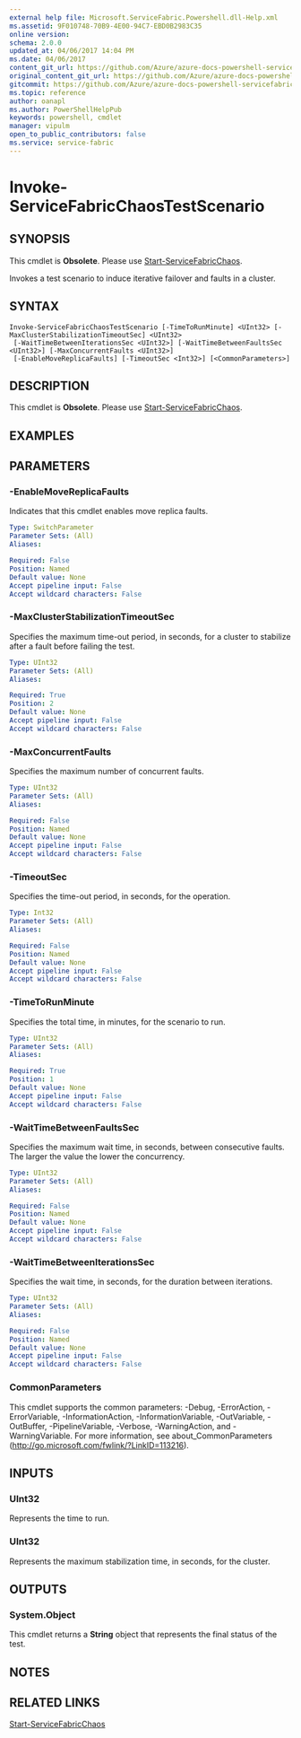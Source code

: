 ```yaml
---
external help file: Microsoft.ServiceFabric.Powershell.dll-Help.xml
ms.assetid: 9F010748-70B9-4E00-94C7-EBD0B2983C35
online version:
schema: 2.0.0
updated_at: 04/06/2017 14:04 PM
ms.date: 04/06/2017
content_git_url: https://github.com/Azure/azure-docs-powershell-servicefabric/blob/V5.6_Updates/Service-Fabric-cmdlets/ServiceFabric/vlatest/Invoke-ServiceFabricChaosTestScenario.md
original_content_git_url: https://github.com/Azure/azure-docs-powershell-servicefabric/blob/V5.6_Updates/Service-Fabric-cmdlets/ServiceFabric/vlatest/Invoke-ServiceFabricChaosTestScenario.md
gitcommit: https://github.com/Azure/azure-docs-powershell-servicefabric/blob/8cc7df560eb5276f5793b86a2b9d29aa7dfc34dd
ms.topic: reference
author: oanapl
ms.author: PowerShellHelpPub
keywords: powershell, cmdlet
manager: vipulm
open_to_public_contributors: false
ms.service: service-fabric
---
```


# Invoke-ServiceFabricChaosTestScenario

## SYNOPSIS
This cmdlet is **Obsolete**. Please use [Start-ServiceFabricChaos](./Start-ServiceFabricChaos.md).

Invokes a test scenario to induce iterative failover and faults in a cluster.

## SYNTAX

```
Invoke-ServiceFabricChaosTestScenario [-TimeToRunMinute] <UInt32> [-MaxClusterStabilizationTimeoutSec] <UInt32>
 [-WaitTimeBetweenIterationsSec <UInt32>] [-WaitTimeBetweenFaultsSec <UInt32>] [-MaxConcurrentFaults <UInt32>]
 [-EnableMoveReplicaFaults] [-TimeoutSec <Int32>] [<CommonParameters>]
```

## DESCRIPTION
This cmdlet is **Obsolete**. Please use [Start-ServiceFabricChaos](./Start-ServiceFabricChaos.md).

## EXAMPLES

## PARAMETERS

### -EnableMoveReplicaFaults
Indicates that this cmdlet enables move replica faults.

```yaml
Type: SwitchParameter
Parameter Sets: (All)
Aliases: 

Required: False
Position: Named
Default value: None
Accept pipeline input: False
Accept wildcard characters: False
```

### -MaxClusterStabilizationTimeoutSec
Specifies the maximum time-out period, in seconds, for a cluster to stabilize after a fault before failing the test.

```yaml
Type: UInt32
Parameter Sets: (All)
Aliases: 

Required: True
Position: 2
Default value: None
Accept pipeline input: False
Accept wildcard characters: False
```

### -MaxConcurrentFaults
Specifies the maximum number of concurrent faults.

```yaml
Type: UInt32
Parameter Sets: (All)
Aliases: 

Required: False
Position: Named
Default value: None
Accept pipeline input: False
Accept wildcard characters: False
```

### -TimeoutSec
Specifies the time-out period, in seconds, for the operation.

```yaml
Type: Int32
Parameter Sets: (All)
Aliases: 

Required: False
Position: Named
Default value: None
Accept pipeline input: False
Accept wildcard characters: False
```

### -TimeToRunMinute
Specifies the total time, in minutes, for the scenario to run.

```yaml
Type: UInt32
Parameter Sets: (All)
Aliases: 

Required: True
Position: 1
Default value: None
Accept pipeline input: False
Accept wildcard characters: False
```

### -WaitTimeBetweenFaultsSec
Specifies the maximum wait time, in seconds, between consecutive faults.
The larger the value the lower the concurrency.

```yaml
Type: UInt32
Parameter Sets: (All)
Aliases: 

Required: False
Position: Named
Default value: None
Accept pipeline input: False
Accept wildcard characters: False
```

### -WaitTimeBetweenIterationsSec
Specifies the wait time, in seconds, for the duration between iterations.

```yaml
Type: UInt32
Parameter Sets: (All)
Aliases: 

Required: False
Position: Named
Default value: None
Accept pipeline input: False
Accept wildcard characters: False
```

### CommonParameters
This cmdlet supports the common parameters: -Debug, -ErrorAction, -ErrorVariable, -InformationAction, -InformationVariable, -OutVariable, -OutBuffer, -PipelineVariable, -Verbose, -WarningAction, and -WarningVariable. For more information, see about_CommonParameters (http://go.microsoft.com/fwlink/?LinkID=113216).

## INPUTS

### UInt32
Represents the time to run.

### UInt32
Represents the maximum stabilization time, in seconds, for the cluster.

## OUTPUTS

### System.Object
This cmdlet returns a **String** object that represents the final status of the test.

## NOTES

## RELATED LINKS

[Start-ServiceFabricChaos](./Start-ServiceFabricChaos.md)
